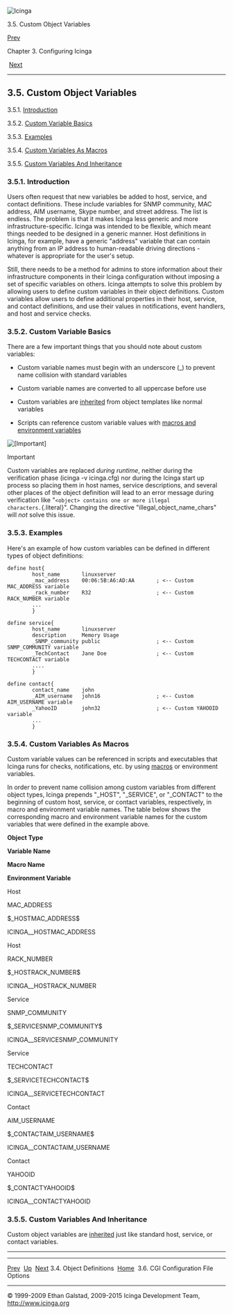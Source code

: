 ![Icinga](../images/logofullsize.png "Icinga")

3.5. Custom Object Variables

[Prev](objectdefinitions.md) 

Chapter 3. Configuring Icinga

 [Next](configcgi.md)

* * * * *

3.5. Custom Object Variables
----------------------------

3.5.1. [Introduction](customobjectvars.md#introduction)

3.5.2. [Custom Variable Basics](customobjectvars.md#basicscustomvars)

3.5.3. [Examples](customobjectvars.md#examples)

3.5.4. [Custom Variables As
Macros](customobjectvars.md#customvarsasmacros)

3.5.5. [Custom Variables And
Inheritance](customobjectvars.md#inheritancecustomvars)

### 3.5.1. Introduction

Users often request that new variables be added to host, service, and
contact definitions. These include variables for SNMP community, MAC
address, AIM username, Skype number, and street address. The list is
endless. The problem is that it makes Icinga less generic and more
infrastructure-specific. Icinga was intended to be flexible, which meant
things needed to be designed in a generic manner. Host definitions in
Icinga, for example, have a generic "address" variable that can contain
anything from an IP address to human-readable driving directions -
whatever is appropriate for the user's setup.

Still, there needs to be a method for admins to store information about
their infrastructure components in their Icinga configuration without
imposing a set of specific variables on others. Icinga attempts to solve
this problem by allowing users to define custom variables in their
object definitions. Custom variables allow users to define additional
properties in their host, service, and contact definitions, and use
their values in notifications, event handlers, and host and service
checks.

### 3.5.2. Custom Variable Basics

There are a few important things that you should note about custom
variables:

-   Custom variable names must begin with an underscore (\_) to prevent
    name collision with standard variables

-   Custom variable names are converted to all uppercase before use

-   Custom variables are
    [inherited](objectinheritance.md "7.26. Object Inheritance") from
    object templates like normal variables

-   Scripts can reference custom variable values with [macros and
    environment
    variables](macros.md "5.2. Understanding Macros and How They Work")

![[Important]](../images/important.png)

Important

Custom variables are replaced *during runtime*, neither during the
verification phase (icinga -v icinga.cfg) nor during the Icinga start up
process so placing them in host names, service descriptions, and several
other places of the object definition will lead to an error message
during verification like
"`<object> contains one or more illegal       characters.`{.literal}".
Changing the directive "illegal\_object\_name\_chars" will *not* solve
this issue.

### 3.5.3. Examples

Here's an example of how custom variables can be defined in different
types of object definitions:

~~~~ {.programlisting}
define host{
        host_name       linuxserver
        _mac_address    00:06:5B:A6:AD:AA       ; <-- Custom MAC_ADDRESS variable
        _rack_number    R32                     ; <-- Custom RACK_NUMBER variable
        ...
        }

define service{
        host_name       linuxserver
        description     Memory Usage
        _SNMP_community public                  ; <-- Custom SNMP_COMMUNITY variable
        _TechContact    Jane Doe                ; <-- Custom TECHCONTACT variable
        ....
        }

define contact{
        contact_name    john
        _AIM_username   john16                  ; <-- Custom AIM_USERNAME variable
        _YahooID        john32                  ; <-- Custom YAHOOID variable
        ...
        }
~~~~

### 3.5.4. Custom Variables As Macros

Custom variable values can be referenced in scripts and executables that
Icinga runs for checks, notifications, etc. by using
[macros](macros.md "5.2. Understanding Macros and How They Work") or
environment variables.

In order to prevent name collision among custom variables from different
object types, Icinga prepends "\_HOST", "\_SERVICE", or "\_CONTACT" to
the beginning of custom host, service, or contact variables,
respectively, in macro and environment variable names. The table below
shows the corresponding macro and environment variable names for the
custom variables that were defined in the example above.

**Object Type**

**Variable Name**

**Macro Name**

**Environment Variable**

Host

MAC\_ADDRESS

\$\_HOSTMAC\_ADDRESS\$

ICINGA\_\_HOSTMAC\_ADDRESS

Host

RACK\_NUMBER

\$\_HOSTRACK\_NUMBER\$

ICINGA\_\_HOSTRACK\_NUMBER

Service

SNMP\_COMMUNITY

\$\_SERVICESNMP\_COMMUNITY\$

ICINGA\_\_SERVICESNMP\_COMMUNITY

Service

TECHCONTACT

\$\_SERVICETECHCONTACT\$

ICINGA\_\_SERVICETECHCONTACT

Contact

AIM\_USERNAME

\$\_CONTACTAIM\_USERNAME\$

ICINGA\_\_CONTACTAIM\_USERNAME

Contact

YAHOOID

\$\_CONTACTYAHOOID\$

ICINGA\_\_CONTACTYAHOOID

### 3.5.5. Custom Variables And Inheritance

Custom object variables are
[inherited](objectinheritance.md "7.26. Object Inheritance") just like
standard host, service, or contact variables.

* * * * *

  --------------------------------- -------------------- --------------------------------------
  [Prev](objectdefinitions.md)    [Up](ch03.md)       [Next](configcgi.md)
  3.4. Object Definitions           [Home](index.md)    3.6. CGI Configuration File Options
  --------------------------------- -------------------- --------------------------------------

© 1999-2009 Ethan Galstad, 2009-2015 Icinga Development Team,
http://www.icinga.org
